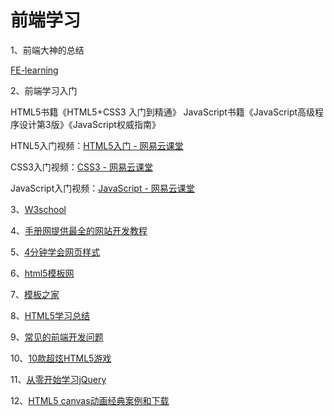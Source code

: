 # 前端学习

1、前端大神的总结

<a href="https://github.com/qiu-deqing/FE-learning#fe-learning" target="_blank">FE-learning</a>

2、前端学习入门

HTML5书籍《HTML5+CSS3 入门到精通》
JavaScript书籍《JavaScript高级程序设计第3版》《JavaScript权威指南》

HTNL5入门视频：<a href="http://study.163.com/course/introduction/171001.htm#/courseDetail" target="_blank">HTML5入门 - 网易云课堂</a>

CSS3入门视频：<a href="http://study.163.com/course/introduction/190001.htm#/courseDetail" target="_blank">CSS3 - 网易云课堂</a>

JavaScript入门视频：<a href="http://study.163.com/course/introduction/195001.htm#/courseDetail" target="_blank">JavaScript - 网易云课堂</a>

3、<a href="http://www.w3school.com.cn/index.html" target="_blank">W3school</a>

4、<a href="http://www.shouce.ren/" target="_blank">手册网提供最全的网站开发教程</a>

5、<a href="https://github.com/jgthms/web-design-in-4-minutes" target="_blank">4分钟学会网页样式</a>

6、<a href="http://www.html5code.net/" target="_blank">html5模板网</a>

7、<a href="http://www.cssmoban.com/" target="_blank">模板之家</a>

8、<a href="http://zq210wl.github.io/2015/01/23/html5-learning/" target="_blank">HTML5学习总结</a>

9、<a href="http://blog.poetries.top/tags/GitHub/#HTML5" target="_blank">常见的前端开发问题</a>

10、<a href="http://www.html5tricks.com/10-html5-game-with-code.html" target="_blank">10款超炫HTML5游戏</a>

11、<a href="http://www.cnblogs.com/zhangziqiu/archive/2009/04/30/jQuery-Learn-1.html" target="_blank">从零开始学习jQuery</a>

12、<a href="http://caibaojian.com/html5-canvas-demos.html" target="_blank">HTML5 canvas动画经典案例和下载</a>
